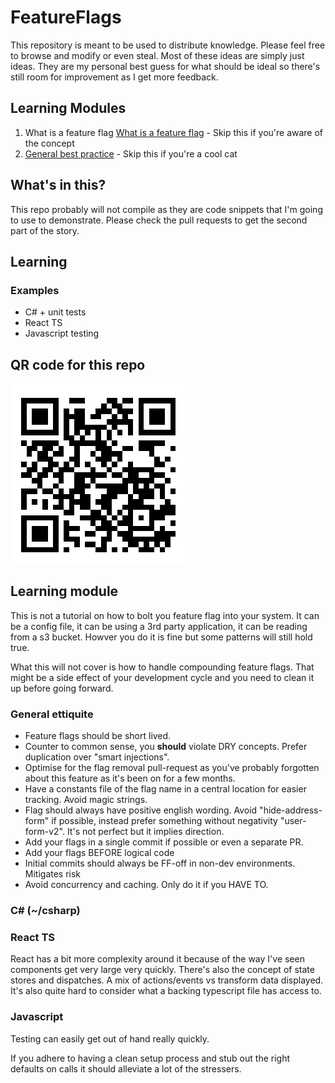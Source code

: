 # FeatureFlags
This repository is meant to be used to distribute knowledge. Please feel free to browse and modify or even steal. Most of these ideas are simply just ideas. They are my personal best guess for what should be ideal so there's still room for improvement as I get more feedback.

## Learning Modules

1. What is a feature flag [What is a feature flag](./docs/Introduction.md) - Skip this if you're aware of the concept
1. [General best practice](./docs/BestPractice.md) - Skip this if you're a cool cat


## What's in this?
This repo probably will not compile as they are code snippets that I'm going to use to demonstrate. Please check the pull requests to get the second part of the story.

## Learning

### Examples
- C# + unit tests
- React TS
- Javascript testing

## QR code for this repo
![Home](githubrepo.png)

## Learning module
This is not a tutorial on how to bolt you feature flag into your system. It can be a config file, it can be using a 3rd party application, it can be reading from a s3 bucket. Howver you do it is fine but some patterns will still hold true.

What this will not cover is how to handle compounding feature flags. That might be a side effect of your development cycle and you need to clean it up before going forward.

### General ettiquite
- Feature flags should be short lived. 
- Counter to common sense, you **should** violate DRY concepts. Prefer duplication over "smart injections". 
- Optimise for the flag removal pull-request as you've probably forgotten about this feature as it's been on for a few months.
- Have a constants file of the flag name in a central location for easier tracking. Avoid magic strings.
- Flag should always have positive english wording. Avoid "hide-address-form" if possible, instead prefer something without negativity "user-form-v2". It's not perfect but it implies direction.
- Add your flags in a single commit if possible or even a separate PR.
- Add your flags BEFORE logical code
- Initial commits should always be FF-off in non-dev environments. Mitigates risk
- Avoid concurrency and caching. Only do it if you HAVE TO.

### C# (~/csharp)


### React TS
React has a bit more complexity around it because of the way I've seen components get very large very quickly. There's also the concept of state stores and dispatches. A mix of actions/events vs transform data displayed. It's also quite hard to consider what a backing typescript file has access to.

### Javascript
Testing can easily get out of hand really quickly.

If you adhere to having a clean setup process and stub out the right defaults on calls it should alleviate a lot of the stressers.
